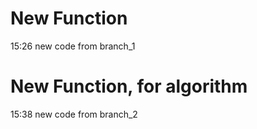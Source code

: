 # New Function
15:26 new code from branch_1

# New Function, for algorithm
15:38 new code from branch_2